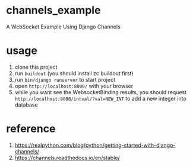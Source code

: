 # channels_example
A WebSocket Example Using Django Channels

# usage
1. clone this project
2. run `buildout` (you should install zc.buildout first)
3. run `bin/django runserver` to start project
4. open `http://localhost:8000/` with your browser
5. while you want see the WebsocketBinding results, you should request `http://localhost:8000/intval/?val=NEW_INT` to add a new integer into database

# reference
1. https://realpython.com/blog/python/getting-started-with-django-channels/
2. https://channels.readthedocs.io/en/stable/